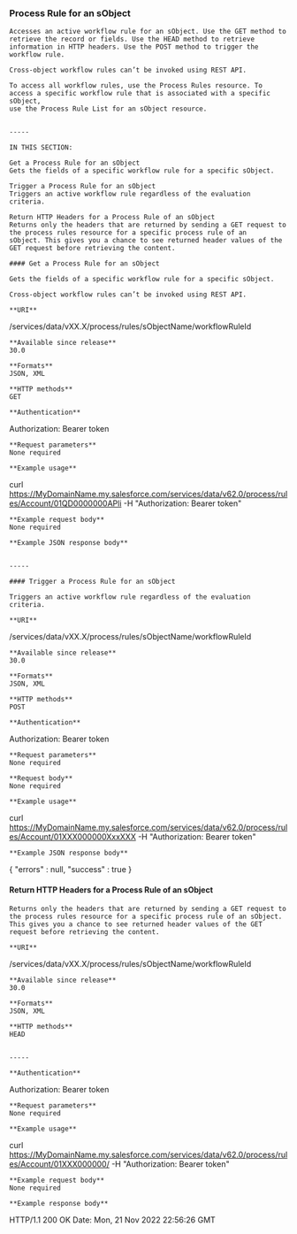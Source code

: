 ### Process Rule for an sObject

```
Accesses an active workflow rule for an sObject. Use the GET method to retrieve the record or fields. Use the HEAD method to retrieve
information in HTTP headers. Use the POST method to trigger the workflow rule.

Cross-object workflow rules can’t be invoked using REST API.

To access all workflow rules, use the Process Rules resource. To access a specific workflow rule that is associated with a specific sObject,
use the Process Rule List for an sObject resource.


-----

IN THIS SECTION:

Get a Process Rule for an sObject
Gets the fields of a specific workflow rule for a specific sObject.

Trigger a Process Rule for an sObject
Triggers an active workflow rule regardless of the evaluation criteria.

Return HTTP Headers for a Process Rule of an sObject
Returns only the headers that are returned by sending a GET request to the process rules resource for a specific process rule of an
sObject. This gives you a chance to see returned header values of the GET request before retrieving the content.

#### Get a Process Rule for an sObject

Gets the fields of a specific workflow rule for a specific sObject.

Cross-object workflow rules can’t be invoked using REST API.

**URI**
```
  /services/data/vXX.X/process/rules/sObjectName/workflowRuleId

```
**Available since release**
30.0

**Formats**
JSON, XML

**HTTP methods**
GET

**Authentication**
```
  Authorization: Bearer token

```
**Request parameters**
None required

**Example usage**
```
  curl
  https://MyDomainName.my.salesforce.com/services/data/v62.0/process/rules/Account/01QD0000000APli
   -H "Authorization: Bearer token"

```
**Example request body**
None required

**Example JSON response body**


-----

#### Trigger a Process Rule for an sObject

Triggers an active workflow rule regardless of the evaluation criteria.

**URI**
```
  /services/data/vXX.X/process/rules/sObjectName/workflowRuleId

```
**Available since release**
30.0

**Formats**
JSON, XML

**HTTP methods**
POST

**Authentication**
```
  Authorization: Bearer token

```
**Request parameters**
None required

**Request body**
None required

**Example usage**
```
  curl
  https://MyDomainName.my.salesforce.com/services/data/v62.0/process/rules/Account/01XXX000000XxxXXX
   -H "Authorization: Bearer token"

```
**Example JSON response body**
```
  {
   "errors" : null,
   "success" : true
  }

#### Return HTTP Headers for a Process Rule of an sObject

```
Returns only the headers that are returned by sending a GET request to the process rules resource for a specific process rule of an sObject.
This gives you a chance to see returned header values of the GET request before retrieving the content.

**URI**
```
  /services/data/vXX.X/process/rules/sObjectName/workflowRuleId

```
**Available since release**
30.0

**Formats**
JSON, XML

**HTTP methods**
HEAD


-----

**Authentication**
```
  Authorization: Bearer token

```
**Request parameters**
None required

**Example usage**
```
  curl
  https://MyDomainName.my.salesforce.com/services/data/v62.0/process/rules/Account/01XXX000000/
   -H "Authorization: Bearer token"

```
**Example request body**
None required

**Example response body**
```
  HTTP/1.1 200 OK
  Date: Mon, 21 Nov 2022 22:56:26 GMT
